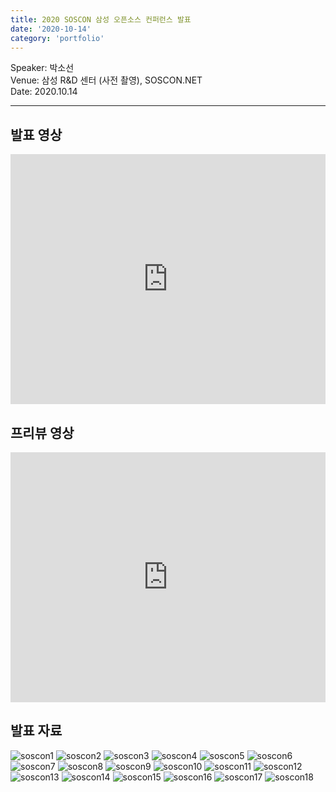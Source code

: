 ```yaml
---
title: 2020 SOSCON 삼성 오픈소스 컨퍼런스 발표 
date: '2020-10-14'
category: 'portfolio'
---
```

<div class="intro">
Speaker: 박소선 <br />
Venue: 삼성 R&D 센터 (사전 촬영), SOSCON.NET <br />
Date: 2020.10.14
</div>

<hr />

## 발표 영상
<iframe width="100%" height="400" src="https://www.youtube.com/embed/iCdtuChPdU4" frameborder="0" allow="accelerometer; autoplay; clipboard-write; encrypted-media; gyroscope; picture-in-picture" allowfullscreen></iframe>

## 프리뷰 영상
<iframe width="100%" height="400" src="https://www.youtube.com/embed/gVuv3_9gXRw" frameborder="0" allow="accelerometer; autoplay; clipboard-write; encrypted-media; gyroscope; picture-in-picture" allowfullscreen></iframe>

## 발표 자료
![soscon1](sosun_soscon_ppt.001.jpeg)
![soscon2](sosun_soscon_ppt.002.jpeg)
![soscon3](sosun_soscon_ppt.003.jpeg)
![soscon4](sosun_soscon_ppt.004.jpeg)
![soscon5](sosun_soscon_ppt.005.jpeg)
![soscon6](sosun_soscon_ppt.006.jpeg)
![soscon7](sosun_soscon_ppt.007.jpeg)
![soscon8](sosun_soscon_ppt.008.jpeg)
![soscon9](sosun_soscon_ppt.009.jpeg)
![soscon10](sosun_soscon_ppt.010.jpeg)
![soscon11](sosun_soscon_ppt.011.jpeg)
![soscon12](sosun_soscon_ppt.012.jpeg)
![soscon13](sosun_soscon_ppt.013.jpeg)
![soscon14](sosun_soscon_ppt.014.jpeg)
![soscon15](sosun_soscon_ppt.015.jpeg)
![soscon16](sosun_soscon_ppt.016.jpeg)
![soscon17](sosun_soscon_ppt.017.jpeg)
![soscon18](sosun_soscon_ppt.018.jpeg)
